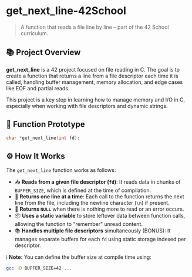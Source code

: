 # get_next_line-42School

> A function that reads a file line by line – part of the 42 School curriculum.

## 📚 Project Overview

**get_next_line** is a 42 project focused on file reading in C. The goal is to create a function that returns a line from a file descriptor each time it is called, handling buffer management, memory allocation, and edge cases like EOF and partial reads.

This project is a key step in learning how to manage memory and I/O in C, especially when working with file descriptors and dynamic strings.

## 🔧 Function Prototype

```c
char *get_next_line(int fd);
```
## ⚙️ How It Works

The `get_next_line` function works as follows:

- 📥 **Reads from a given file descriptor (`fd`)**: It reads data in chunks of `BUFFER_SIZE`, which is defined at the time of compilation.
- 🔁 **Returns one line at a time**: Each call to the function returns the next line from the file, including the newline character (`\n`) if present.
- 🧼 **Returns `NULL`** when there is nothing more to read or an error occurs.
- 📦 **Uses a static variable** to store leftover data between function calls, allowing the function to "remember" unread content.
- 📚 **Handles multiple file descriptors** simultaneously (BONUS): It manages separate buffers for each `fd` using static storage indexed per descriptor.

ℹ️ **Note:** You can define the buffer size at compile time using:
 ```bash
 gcc -D BUFFER_SIZE=42 ...
